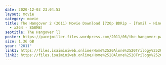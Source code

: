 ```yaml
---
date: 2020-12-03 23:04:53
layout: movie
category: movie
title: The Hangover 2 (2011) Movie Download [720p BDRip - [Tamil + Hindi + Eng]
  - x264 - 850MB]
seotitle: The Hangover ll
poster: https://pacejmiller.files.wordpress.com/2011/06/the-hangover-part-ii-poster.jpg
size: 1.36 GB
year: "2011"
link1: https://files.isaiminiweb.online/Home%2520Alone%2520Trilogy%2520(1990%2520to%25201997)/(%2520Telegram%2520%40isaiminidownload%2520)%2520-%2520Home%2520Alone%25202%2520(1992)%5B720p%2520BDRip%2520-%2520%5BTamil%2520%2B%2520Hindi%2520%2B%2520Eng%5D%2520-%2520x264%2520-%25201.2GB%5D.mkv?rootId=0AN9zhQ1hps-9Uk9PVA
link2: https://files.isaiminiweb.online/Home%2520Alone%2520Trilogy%2520(1990%2520to%25201997)/(%2520Telegram%2520%40isaiminidownload%2520)%2520-%2520Home%2520Alone%25202%2520(1992)%5B720p%2520BDRip%2520-%2520%5BTamil%2520%2B%2520Hindi%2520%2B%2520Eng%5D%2520-%2520x264%2520-%25201.2GB%5D.mkv?rootId=0AN9zhQ1hps-9Uk9PVA
---
```

